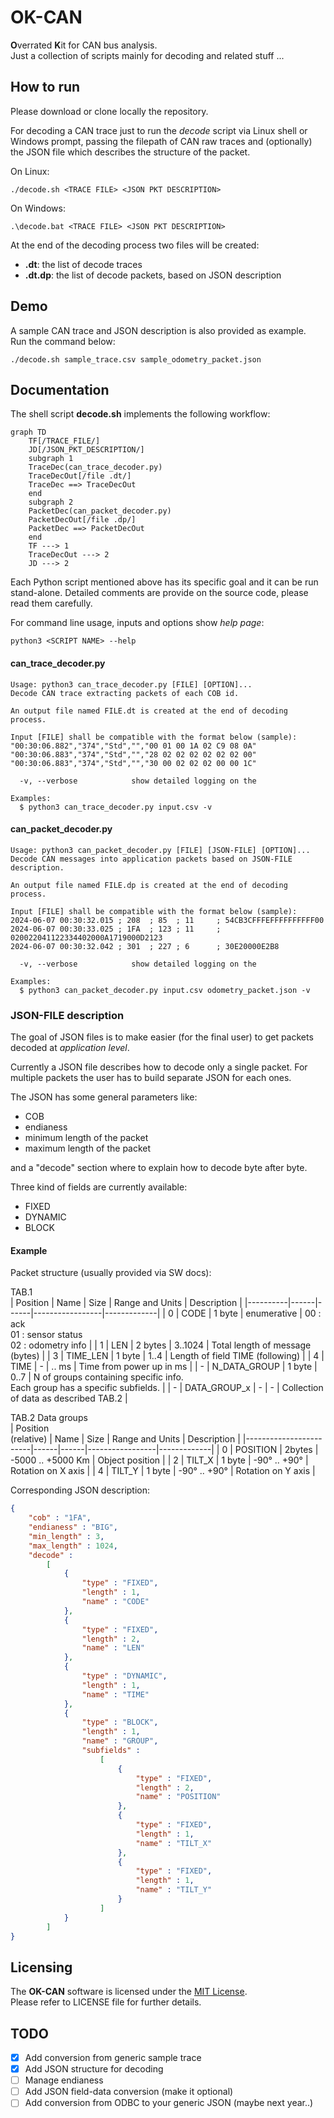 # OK-CAN

**O**verrated **K**it for CAN bus analysis.  
Just a collection of scripts mainly for decoding and related stuff ...

## How to run

Please download or clone locally the repository.

For decoding a CAN trace just to run the *decode* script via Linux shell or Windows prompt, passing the filepath of CAN raw traces and (optionally) the JSON file which describes the structure of the packet.

On Linux:  
```shell
./decode.sh <TRACE FILE> <JSON PKT DESCRIPTION>
```

On Windows:  
```dos
.\decode.bat <TRACE FILE> <JSON PKT DESCRIPTION>
```

At the end of the decoding process two files will be created:
 - **<TRACE FILE>.dt**: the list of decode traces
 - **<TRACE FILE>.dt.dp**: the list of decode packets, based on JSON description

## Demo

A sample CAN trace and JSON description is also provided as example.  
Run the command below:

```shell
./decode.sh sample_trace.csv sample_odometry_packet.json
```

## Documentation

The shell script **decode.sh** implements the following workflow:

```mermaid
graph TD
    TF[/TRACE_FILE/]
    JD[/JSON_PKT_DESCRIPTION/]
    subgraph 1
    TraceDec(can_trace_decoder.py)    
    TraceDecOut[/file .dt/]
    TraceDec ==> TraceDecOut
    end
    subgraph 2
    PacketDec(can_packet_decoder.py)
    PacketDecOut[/file .dp/]
    PacketDec ==> PacketDecOut
    end
    TF ---> 1
    TraceDecOut ---> 2
    JD ---> 2
```

Each Python script mentioned above has its specific goal and it can be run stand-alone. Detailed comments are provide on the source code, please read them carefully.

For command line usage, inputs and options show *help page*:

```shell
python3 <SCRIPT NAME> --help
```

#### can_trace_decoder.py

```text
Usage: python3 can_trace_decoder.py [FILE] [OPTION]...
Decode CAN trace extracting packets of each COB id.

An output file named FILE.dt is created at the end of decoding process.

Input [FILE] shall be compatible with the format below (sample):
"00:30:06.882","374","Std","","00 01 00 1A 02 C9 08 0A"
"00:30:06.883","374","Std","","28 02 02 02 02 02 02 00"
"00:30:06.883","374","Std","","30 00 02 02 02 00 00 1C"

  -v, --verbose            show detailed logging on the

Examples:
  $ python3 can_trace_decoder.py input.csv -v
```

#### can_packet_decoder.py

```text
Usage: python3 can_packet_decoder.py [FILE] [JSON-FILE] [OPTION]...
Decode CAN messages into application packets based on JSON-FILE description.

An output file named FILE.dp is created at the end of decoding process.

Input [FILE] shall be compatible with the format below (sample):
2024-06-07 00:30:32.015 ; 208  ; 85  ; 11     ; 54CB3CFFFEFFFFFFFFFF00
2024-06-07 00:30:33.025 ; 1FA  ; 123 ; 11     ; 020022041122334402000A1719000D2123
2024-06-07 00:30:32.042 ; 301  ; 227 ; 6      ; 30E20000E2B8

  -v, --verbose            show detailed logging on the

Examples:
  $ python3 can_packet_decoder.py input.csv odometry_packet.json -v
```

### JSON-FILE description

The goal of JSON files is to make easier (for the final user) to get packets decoded at *application level*.

Currently a JSON file describes how to decode only a single packet. For multiple packets the user has to build separate JSON for each ones.

The JSON has some general parameters like:
 - COB
 - endianess
 - minimum length of the packet
 - maximum length of the packet

 and a "decode" section where to explain how to decode byte after byte.

 Three kind of fields are currently available:
  - FIXED
  - DYNAMIC
  - BLOCK

#### Example

Packet structure (usually provided via SW docs):

TAB.1  
| Position | Name | Size | Range and Units | Description |
|----------|------|------|-----------------|-------------|
| 0 | CODE | 1 byte | enumerative | 00 : ack<br>01 : sensor status<br>02 : odometry info |
| 1 | LEN | 2 bytes | 3..1024 | Total length of message (bytes) |
| 3 | TIME_LEN | 1 byte | 1..4 | Length of field TIME (following) |
| 4 | TIME | - | .. ms | Time from power up in ms |
| - | N_DATA_GROUP | 1 byte | 0..7 | N of groups containing specific info.<br>Each group has a specific subfields. |
| - | DATA_GROUP_x | - | - | Collection of data as described TAB.2 |

TAB.2 Data groups  
| Position<br>(relative) | Name | Size | Range and Units | Description |
|------------------------|------|------|-----------------|-------------|
| 0 | POSITION | 2bytes | -5000 .. +5000 Km | Object position |
| 2 | TILT_X | 1 byte | -90° .. +90° | Rotation on X axis |
| 4 | TILT_Y | 1 byte | -90° .. +90° | Rotation on Y axis |

Corresponding JSON description:

```json
{
    "cob" : "1FA",
    "endianess" : "BIG",
    "min_length" : 3,
    "max_length" : 1024,
    "decode" : 
        [
            {
                "type" : "FIXED",
                "length" : 1,
                "name" : "CODE"
            },
            {
                "type" : "FIXED",
                "length" : 2,
                "name" : "LEN"
            },
            {
                "type" : "DYNAMIC",
                "length" : 1,
                "name" : "TIME"
            },
            {
                "type" : "BLOCK",
                "length" : 1,
                "name" : "GROUP",
                "subfields" : 
                    [
                        {
                            "type" : "FIXED",
                            "length" : 2,
                            "name" : "POSITION"
                        },
                        {
                            "type" : "FIXED",
                            "length" : 1,
                            "name" : "TILT_X"
                        },
                        {
                            "type" : "FIXED",
                            "length" : 1,
                            "name" : "TILT_Y"
                        }
                    ]
            }
        ]
}
```

## Licensing

The **OK-CAN** software is licensed under the [MIT License](https://choosealicense.com/licenses/mit/).  
Please refer to LICENSE file for further details.

## TODO

- [x] Add conversion from generic sample trace
- [x] Add JSON structure for decoding
- [ ] Manage endianess
- [ ] Add JSON field-data conversion (make it optional)
- [ ] Add conversion from ODBC to your generic JSON (maybe next year..)